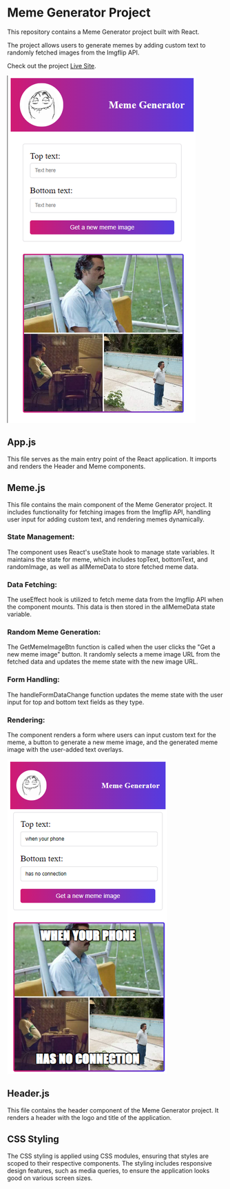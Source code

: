 # Meme Generator Project

This repository contains a Meme Generator project built with React. 

The project allows users to generate memes by adding custom text to randomly fetched images from the Imgflip API.

Check out the project <a href="https://silviasaverino.github.io/react-meme-generator/" target="_blank">Live Site</a>.

![image of meme generator project](./public/images/meme1.png)

## App.js
This file serves as the main entry point of the React application. It imports and renders the Header and Meme components.

## Meme.js
This file contains the main component of the Meme Generator project. It includes functionality for fetching images from the Imgflip API, handling user input for adding custom text, and rendering memes dynamically.

### State Management: 
The component uses React's useState hook to manage state variables. It maintains the state for meme, which includes topText, bottomText, and randomImage, as well as allMemeData to store fetched meme data.

### Data Fetching: 
The useEffect hook is utilized to fetch meme data from the Imgflip API when the component mounts. This data is then stored in the allMemeData state variable.

### Random Meme Generation: 
The GetMemeImageBtn function is called when the user clicks the "Get a new meme image" button. It randomly selects a meme image URL from the fetched data and updates the meme state with the new image URL.

### Form Handling: 
The handleFormDataChange function updates the meme state with the user input for top and bottom text fields as they type.

### Rendering: 
The component renders a form where users can input custom text for the meme, a button to generate a new meme image, and the generated meme image with the user-added text overlays.

![image of meme generator project](./public/images/meme2.png)

## Header.js
This file contains the header component of the Meme Generator project. It renders a header with the logo and title of the application.

## CSS Styling
The CSS styling is applied using CSS modules, ensuring that styles are scoped to their respective components.
The styling includes responsive design features, such as media queries, to ensure the application looks good on various screen sizes.


